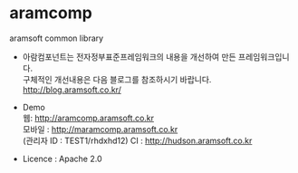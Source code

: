 # aramcomp
aramsoft common library

- 아람컴포넌트는 전자정부표준프레임워크의 내용을 개선하여 만든 프레임워크입니다.  
   구체적인 개선내용은 다음 블로그를 참조하시기 바랍니다.  
  http://blog.aramsoft.co.kr/  
  
- Demo  
  웹: http://aramcomp.aramsoft.co.kr  
  모바일 : http://maramcomp.aramsoft.co.kr  
  (관리자 ID : TEST1/rhdxhd12)
  CI : http://hudson.aramsoft.co.kr     

- Licence : Apache 2.0
